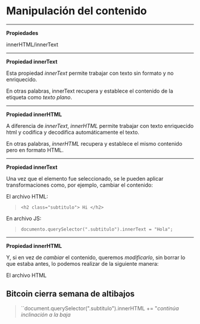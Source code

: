 <h1>Manipulación del contenido</h1>

----------------------------------------------------------------
**Propiedades**

innerHTML/innerText


----------------------------------------------------------------
**Propiedad innerText**

Esta propiedad *innerText* permite trabajar con texto sin formato y no enriquecido.

En otras palabras, innerText recupera y establece el contenido de la etiqueta como *texto plano*.

----------------------------------------------------------------
**Propiedad innerHTML**

A diferencia de *innerText*, *innerHTML* permite trabajar con texto enriquecido html y codifica y decodifica automáticamente el texto.

En otras palabras, *innerHTML* recupera y establece el mismo contenido pero en formato HTML.

----------------------------------------------------------------
**Propiedad innerText**

Una vez que el elemento fue seleccionado, se le pueden aplicar transformaciones como, por ejemplo, cambiar el contenido:

El archivo HTML:

> ``<h2 class="subtitulo"> Hi </h2>``

En archivo JS:

> ``documento.querySelector(".subtitulo").innerText = "Hola";``

----------------------------------------------------------------
**Propiedad innerHTML**

Y, si en vez de *cambiar* el contenido, queremos *modificarlo*, sin borrar lo que estaba antes, lo podemos realizar de la siguiente manera:

El archivo HTML

<h2 class="subtitulo"> Bitcoin cierra semana de altibajos </h2>

> ``document.querySelector(".subtitulo").innerHTML += "<em>continúa inclinación a la baja</em>
